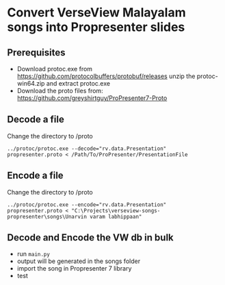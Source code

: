 # Convert VerseView Malayalam songs into Propresenter slides

## Prerequisites
- Download protoc.exe from https://github.com/protocolbuffers/protobuf/releases
unzip the protoc-win64.zip and extract protoc.exe
- Download the proto files from: https://github.com/greyshirtguy/ProPresenter7-Proto

## Decode a file
Change the directory to /proto

`../protoc/protoc.exe --decode="rv.data.Presentation" propresenter.proto < /Path/To/ProPresenter/PresentationFile`

## Encode a file
Change the directory to /proto

`../protoc/protoc.exe --encode="rv.data.Presentation" propresenter.proto < "C:\Projects\verseview-songs-propresenter\songs\Unarvin varam labhippaan"`

## Decode and Encode the VW db in bulk
- run `main.py`
- output will be generated in the songs folder
- import the song in Propresenter 7 library
- test
